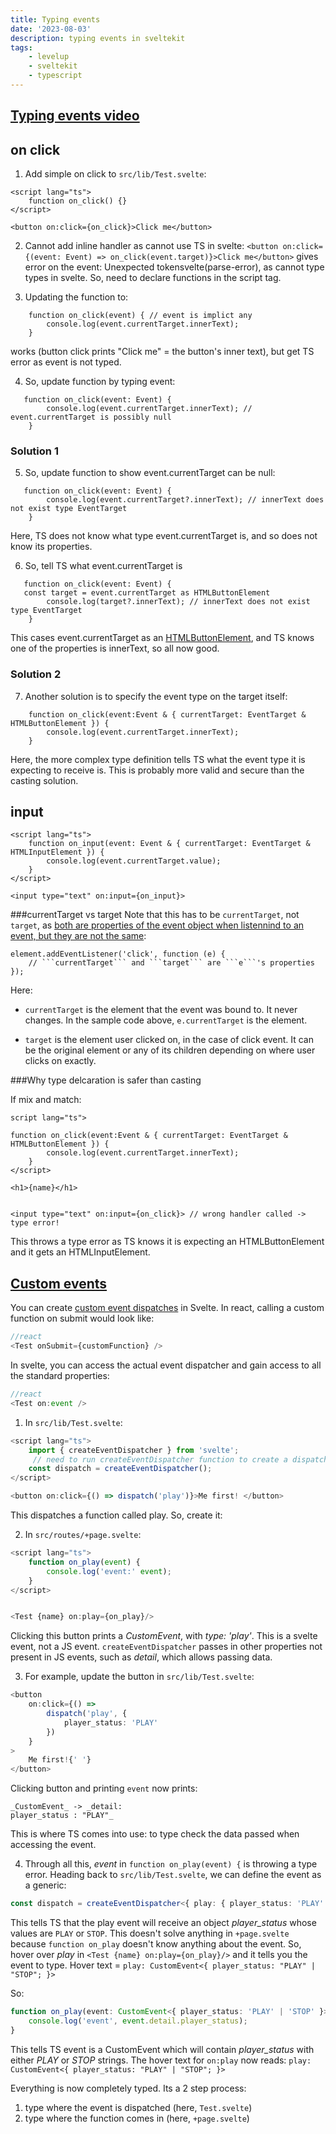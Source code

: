 ```yaml
---
title: Typing events
date: '2023-08-03'
description: typing events in sveltekit
tags:
    - levelup
    - sveltekit
    - typescript
---
```


## [Typing events video](https://levelup.video/tutorials/svelte-and-typescript/typing-events)

## on click

1. Add simple on click to `src/lib/Test.svelte`:

```
<script lang="ts">
    function on_click() {}
</script>

<button on:click={on_click}>Click me</button>
```

2. Cannot add inline handler as cannot use TS in svelte:
   `<button on:click={(event: Event) => on_click(event.target)}>Click me</button>` gives error on the event: Unexpected tokensvelte(parse-error), as cannot type types in svelte. So, need to declare functions in the script tag.

3. Updating the function to:

```
    function on_click(event) { // event is implict any
        console.log(event.currentTarget.innerText);
    }
```

works (button click prints "Click me" = the button's inner text), but get TS error as event is not typed.

4. So, update function by typing event:

```
   function on_click(event: Event) {
        console.log(event.currentTarget.innerText); // event.currentTarget is possibly null
    }
```

### Solution 1

5. So, update function to show event.currentTarget can be null:

```
   function on_click(event: Event) {
        console.log(event.currentTarget?.innerText); // innerText does not exist type EventTarget
    }
```

Here, TS does not know what type event.currentTarget is, and so does not know its properties.

6. So, tell TS what event.currentTarget is

```
   function on_click(event: Event) {
   const target = event.currentTarget as HTMLButtonElement
        console.log(target?.innerText); // innerText does not exist type EventTarget
    }
```

This cases event.currentTarget as an [HTMLButtonElement](https://microsoft.github.io/PowerBI-JavaScript/interfaces/_node_modules_typedoc_node_modules_typescript_lib_lib_dom_d_.htmlbuttonelement.html), and TS knows one of the properties is innerText, so all now good.

### Solution 2

7. Another solution is to specify the event type on the target itself:

```
    function on_click(event:Event & { currentTarget: EventTarget & HTMLButtonElement }) {
        console.log(event.currentTarget.innerText);
    }
```

Here, the more complex type definition tells TS what the event type it is expecting to receive is. This is probably more valid and secure than the casting solution.

## input

```
<script lang="ts">
    function on_input(event: Event & { currentTarget: EventTarget & HTMLInputElement }) {
        console.log(event.currentTarget.value);
    }
</script>

<input type="text" on:input={on_input}>
```

###currentTarget vs target
Note that this has to be `currentTarget`, not `target`, as [both are properties of the event object when listennind to an event, but they are not the same](https://thisthat.dev/current-target-vs-target/):

````
element.addEventListener('click', function (e) {
    // ```currentTarget``` and ```target``` are ```e```'s properties
});
````

Here:

-   `currentTarget` is the element that the event was bound to. It never changes. In the sample code above, `e.currentTarget` is the element.

-   `target` is the element user clicked on, in the case of click event. It can be the original element or any of its children depending on where user clicks on exactly.

###Why type delcaration is safer than casting

If mix and match:

```
script lang="ts">

function on_click(event:Event & { currentTarget: EventTarget & HTMLButtonElement }) {
        console.log(event.currentTarget.innerText);
    }
</script>

<h1>{name}</h1>


<input type="text" on:input={on_click}> // wrong handler called -> type error!
```

This throws a type error as TS knows it is expecting an HTMLButtonElement and it gets an HTMLInputElement.

## [Custom events](https://levelup.video/tutorials/svelte-and-typescript/custom-events)

You can create [custom event dispatches](https://svelte.dev/docs/svelte#createeventdispatcher) in Svelte. In react, calling a custom function on submit would look like:

```javascript
//react
<Test onSubmit={customFunction} />
```

In svelte, you can access the actual event dispatcher and gain access to all the standard properties:

```javascript
//react
<Test on:event />
```

1. In `src/lib/Test.svelte`:

```typescript
<script lang="ts">
    import { createEventDispatcher } from 'svelte';
	 // need to run createEventDispatcher function to create a dispatch function
    const dispatch = createEventDispatcher();
</script>

<button on:click={() => dispatch('play')}>Me first! </button>
```

This dispatches a function called play. So, create it:

2. In `src/routes/+page.svelte`:

```typescript
<script lang="ts">
	function on_play(event) {
		console.log('event:' event);
	}
</script>


<Test {name} on:play={on_play}/>
```

Clicking this button prints a _CustomEvent_, with _type: 'play'_. This is a svelte event, not a JS event. `createEventDispatcher` passes in other properties not present in JS events, such as _detail_, which allows passing data.

3. For example, update the button in `src/lib/Test.svelte`:

```typescript
<button
	on:click={() =>
		dispatch('play', {
			player_status: 'PLAY'
		})
	}
>
	Me first!{' '}
</button>
```

Clicking button and printing `event` now prints:

```text
_CustomEvent_ -> _detail:
player_status : "PLAY"_
```

This is where TS comes into use: to type check the data passed when accessing the event.

4. Through all this, _event_ in `function on_play(event) {` is throwing a type error. Heading back to `src/lib/Test.svelte`, we can define the event as a generic:

```typescript
const dispatch = createEventDispatcher<{ play: { player_status: 'PLAY' | 'STOP' } }>();
```

This tells TS that the play event will receive an object _player_status_ whose values are `PLAY` or `STOP`. This doesn't solve anything in `+page.svelte` because `function on_play` doesn't know anything about the event. So, hover over _play_ in `<Test {name} on:play={on_play}/>` and it tells you the event to type. Hover text = `play: CustomEvent<{ player_status: "PLAY" | "STOP"; }>`

So:

```typescript
function on_play(event: CustomEvent<{ player_status: 'PLAY' | 'STOP' }>) {
	console.log('event', event.detail.player_status);
}
```

This tells TS event is a CustomEvent which will contain _player_status_ with either _PLAY_ or _STOP_ strings. The hover text for `on:play` now reads: `play: CustomEvent<{ player_status: "PLAY" | "STOP"; }>`

Everything is now completely typed. Its a 2 step process:

1. type where the event is dispatched (here, `Test.svelte`)
2. type where the function comes in (here, `+page.svelte`)
